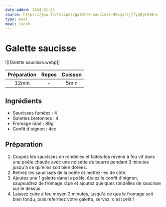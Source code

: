 ```yaml
---
date-added: 2024-01-23
source: https://jow.fr/recipes/galette-saucisse-89bq1rsjffyq8jk919nv
type: meal
meal: lunch
---
```


# Galette saucisse

![[Galette saucisse.webp]]

| Préparation | Repos | Cuisson |
|:-----------:|:-----:|:-------:|
|    12min    |   -   |  5min   |

## Ingrédients

- Saucisses fumées : 4
- Galettes bretonnes : 4
- Fromage râpé : 80g
- Confit d'oignon : 4cc

## Préparation

1. Coupez les saucisses en rondelles et faites-les revenir à feu vif dans une poêle chaude avec une noisette de beurre pendant 3 minutes jusqu'à ce qu'elles soit bien dorées.
2. Retirez les saucisses de la poêle et mettez-les de côté.
3. Ajoutez une 1 galette dans la poêle, étalez le confit d'oignon, saupoudrez de fromage râpé et ajoutez quelques rondelles de saucisse sur le dessus.
4. Laissez cuire à feu moyen 3 minutes, jusqu'à ce que le fromage soit bien fondu, puis refermez votre galette, servez, c'est prêt !
